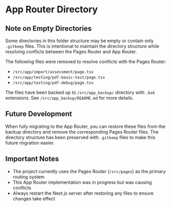 # App Router Directory

## Note on Empty Directories

Some directories in this folder structure may be empty or contain only `.gitkeep` files. This is intentional to maintain the directory structure while resolving conflicts between the Pages Router and App Router.

The following files were removed to resolve conflicts with the Pages Router:

- `/src/app/import/assessment/page.tsx`
- `/src/app/testing/pdf-basic-test/page.tsx`
- `/src/app/testing/pdf-debug/page.tsx`

The files have been backed up to `/src/app_backup/` directory with `.bak` extensions. See `/src/app_backup/README.md` for more details.

## Future Development

When fully migrating to the App Router, you can restore these files from the backup directory and remove the corresponding Pages Router files. The directory structure has been preserved with `.gitkeep` files to make this future migration easier.

## Important Notes

- The project currently uses the Pages Router (`/src/pages`) as the primary routing system
- This App Router implementation was in progress but was causing conflicts
- Always restart the Next.js server after restoring any files to ensure changes take effect
